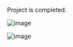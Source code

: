 Project is completed. 


![image](https://github.com/lucasnsp/100DaysOfSwift/assets/122572631/e271912f-d2ab-43b3-b4c3-430eb4b825f6)


![image](https://github.com/lucasnsp/100DaysOfSwift/assets/122572631/f4251345-e92b-4989-8733-c1285c4d3901)
